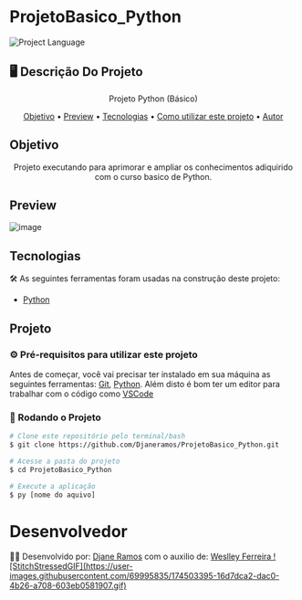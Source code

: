 # ProjetoBasico_Python

![Project Language](https://img.shields.io/badge/Python-3776AB?style=for-the-badge&logo=python&logoColor=white)

## 🖥️ Descrição Do Projeto
<p align="center"> Projeto Python (Básico) </p>

<p align="center">
 <a href="#objetivo">Objetivo</a> •
 <a href="#preview">Preview</a> •
 <a href="#tecnologias">Tecnologias</a> • 
 <a href="#projeto">Como utilizar este projeto</a> • 
 <a href="#desenvolvedor">Autor</a>
</p>

## Objetivo
<p align="center"> Projeto executando para aprimorar e ampliar os conhecimentos adiquirido com o curso basico de Python. </p>

## Preview
![image](https://user-images.githubusercontent.com/69995835/174502488-407690b2-04c0-401b-b2f5-5395c2e93ebe.png)

## Tecnologias
🛠 As seguintes ferramentas foram usadas na construção deste projeto:
- [Python](https://www.python.org/)

## Projeto
### ⚙️ Pré-requisitos para utilizar este projeto

Antes de começar, você vai precisar ter instalado em sua máquina as seguintes ferramentas:
[Git](https://git-scm.com/), [Python](https://www.python.org/). 
Além disto é bom ter um editor para trabalhar com o código como [VSCode](https://code.visualstudio.com/)

### 🎲 Rodando o Projeto
```bash
# Clone este repositório pelo terminal/bash
$ git clone https://github.com/Djaneramos/ProjetoBasico_Python.git

# Acesse a pasta do projeto
$ cd ProjetoBasico_Python

# Execute a aplicação
$ py [nome do aquivo]
```

# Desenvolvedor
<p> 👨‍💻 Desenvolvido por: <a href="https://github.com/Djaneramos">Djane Ramos</a> com o auxilio de: <a href="https://github.com/wdwf">Weslley Ferreira
 ![StitchStressedGIF](https://user-images.githubusercontent.com/69995835/174503395-16d7dca2-dac0-4b26-a708-603eb0581907.gif)</a></p>


